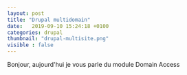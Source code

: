 ```yaml
---
layout: post
title: "Drupal multidomain"
date:   2019-09-10 15:24:18 +0100
categories: drupal
thumbnail: "drupal-multisite.png"
visible : false
---
```


Bonjour, aujourd'hui je vous parle du module Domain Access
